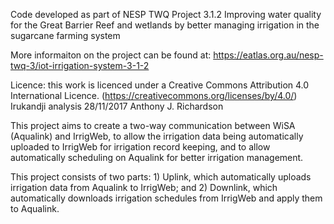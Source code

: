 Code developed as part of NESP TWQ Project 3.1.2 Improving water quality for the Great Barrier Reef and wetlands by better managing irrigation in the sugarcane farming system

More informaiton on the project can be found at: https://eatlas.org.au/nesp-twq-3/iot-irrigation-system-3-1-2 

Licence: this work is licenced under a Creative Commons Attribution 4.0 International Licence. (https://creativecommons.org/licenses/by/4.0/) Irukandji analysis 28/11/2017 Anthony J. Richardson

This project aims to create a two-way communication between WiSA (Aqualink) and IrrigWeb, to allow the irrigation data being automatically uploaded to IrrigWeb for irrigation record keeping, and to allow automatically scheduling on Aqualink for better irrigation management. 

This project consists of two parts: 1) Uplink, which automatically uploads irrigation data from Aqualink to IrrigWeb; and 2) Downlink, which automatically downloads irrigation schedules from IrrigWeb and apply them to Aqualink.
